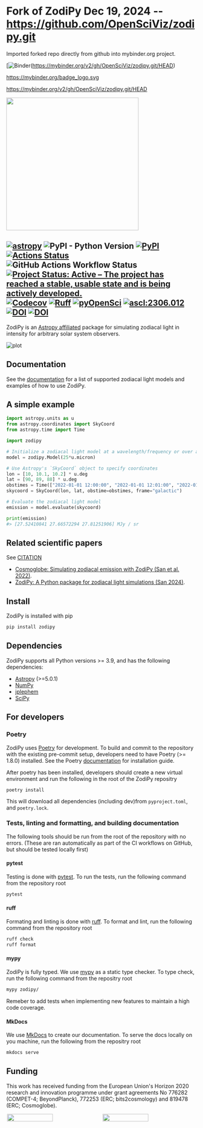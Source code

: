 
# Fork of ZodiPy Dec 19, 2024 -- https://github.com/OpenSciViz/zodipy.git

Imported forked repo directly from github into mybinder.org project.

[![Binder](https://mybinder.org/badge_logo.svg)(https://mybinder.org/v2/gh/OpenSciViz/zodipy.git/HEAD)

https://mybinder.org/badge_logo.svg

https://mybinder.org/v2/gh/OpenSciViz/zodipy.git/HEAD

<img src="docs/img/zodipy_logo.png" width="350">

[![astropy](https://img.shields.io/badge/powered%20by-AstroPy-orange.svg)](http://www.astropy.org/)
![PyPI - Python Version](https://img.shields.io/pypi/pyversions/zodipy)
[![PyPI](https://img.shields.io/pypi/v/zodipy.svg?logo=python)](https://pypi.org/project/zodipy)
[![Actions Status](https://img.shields.io/github/actions/workflow/status/Cosmoglobe/Zodipy/tests.yml?branch=main&logo=github)](https://github.com/Cosmoglobe/Zodipy/actions)
![GitHub Actions Workflow Status](https://img.shields.io/github/actions/workflow/status/Cosmoglobe/zodipy/mkdocs-deploy.yml?branch=main&style=flat-square&logo=github&label=docs)
[![Project Status: Active – The project has reached a stable, usable state and is being actively developed.](https://img.shields.io/badge/repo_status-Active-success)](https://www.repostatus.org/#active)
[![Codecov](https://img.shields.io/codecov/c/github/Cosmoglobe/zodipy?token=VZP9L79EUJ&logo=codecov)](https://app.codecov.io/gh/Cosmoglobe/zodipy)
[![Ruff](https://img.shields.io/endpoint?url=https://raw.githubusercontent.com/astral-sh/ruff/main/assets/badge/v2.json)](https://github.com/astral-sh/ruff)
[![pyOpenSci](https://tinyurl.com/y22nb8up)](https://github.com/pyOpenSci/software-review/issues/161)
[![ascl:2306.012](https://img.shields.io/badge/ascl-2306.012-blue.svg?colorB=262255)](https://ascl.net/2306.012)
[![DOI](https://zenodo.org/badge/394929213.svg)](https://zenodo.org/doi/10.5281/zenodo.10999611)
[![DOI](https://joss.theoj.org/papers/10.21105/joss.06648/status.svg)](https://doi.org/10.21105/joss.06648)
---



ZodiPy is an [Astropy affiliated](https://www.astropy.org/affiliated/#affiliated-package-list) package for simulating zodiacal light in intensity for arbitrary solar system observers.

![plot](docs/img/zodipy_map.png)


## Documentation
See the [documentation](https://cosmoglobe.github.io/zodipy/) for a list of supported zodiacal light models and examples of how to use ZodiPy.

## A simple example
```python
import astropy.units as u
from astropy.coordinates import SkyCoord
from astropy.time import Time

import zodipy

# Initialize a zodiacal light model at a wavelength/frequency or over a bandpass
model = zodipy.Model(25*u.micron)

# Use Astropy's `SkyCoord` object to specify coordinates
lon = [10, 10.1, 10.2] * u.deg
lat = [90, 89, 88] * u.deg
obstimes = Time(["2022-01-01 12:00:00", "2022-01-01 12:01:00", "2022-01-01 12:02:00"])
skycoord = SkyCoord(lon, lat, obstime=obstimes, frame="galactic")

# Evaluate the zodiacal light model
emission = model.evaluate(skycoord)

print(emission)
#> [27.52410841 27.66572294 27.81251906] MJy / sr
```

## Related scientific papers
See [CITATION](https://github.com/Cosmoglobe/zodipy/blob/main/CITATION.bib)
- [Cosmoglobe: Simulating zodiacal emission with ZodiPy (San et al. 2022)](https://arxiv.org/abs/2205.12962). 
- [ZodiPy: A Python package for zodiacal light simulations (San 2024)](https://joss.theoj.org/papers/10.21105/joss.06648#). 


## Install
ZodiPy is installed with pip
```bash
pip install zodipy
```

## Dependencies
ZodiPy supports all Python versions >= 3.9, and has the following dependencies:
- [Astropy](https://www.astropy.org/) (>=5.0.1)
- [NumPy](https://numpy.org/)
- [jplephem](https://pypi.org/project/jplephem/)
- [SciPy](https://scipy.org/)

## For developers
### Poetry
ZodiPy uses [Poetry](https://python-poetry.org/) for development. To build and commit to the repository with the existing pre-commit setup, developers need to have Poetry (>= 1.8.0) installed. See the Poetry [documentation](https://python-poetry.org/docs/) for installation guide. 

After poetry has been installed, developers should create a new virtual environment and run the following in the root of the ZodiPy repositry
```
poetry install
```
This will download all dependencies (including dev)from `pyproject.toml`, and `poetry.lock`.

### Tests, linting and formatting, and building documentation
The following tools should be run from the root of the repository with no errors. (These are ran automatically as part of the CI workflows on GitHub, but should be tested locally first)

#### pytest
Testing is done with [pytest](https://docs.pytest.org/en/8.0.x/). To run the tests, run the following command from the repository root
```bash
pytest
``` 
#### ruff
Formating and linting is done with [ruff](https://github.com/astral-sh/ruff). To format and lint, run the following command from the repository root
```bash
ruff check
ruff format
``` 
#### mypy
ZodiPy is fully typed. We use [mypy](https://mypy-lang.org/) as a static type checker. To type check, run the following command from the repositry root

```bash
mypy zodipy/
```
Remeber to add tests when implementing new features to maintain a high code coverage.

#### MkDocs
We use [MkDocs](https://www.mkdocs.org/) to create our documentation. To serve the docs locally on you machine, run the following from the repositry root
```bash
mkdocs serve
```

## Funding
This work has received funding from the European Union's Horizon 2020 research and innovation programme under grant agreements No 776282 (COMPET-4; BeyondPlanck), 772253 (ERC; bits2cosmology) and 819478 (ERC; Cosmoglobe).


<div style="display: flex; flex-direction: row; justify-content: space-evenly">
    <img style="width: 49%; height: auto; max-width: 500px; align-self: center" src="https://user-images.githubusercontent.com/28634670/170697040-d5ec2935-29d0-4847-8999-9bc4eaa59e56.jpeg"> 
    &nbsp; 
    <img style="width: 49%; height: auto; max-width: 500px; align-self: center" src="https://user-images.githubusercontent.com/28634670/170697140-b010aa69-9f9a-44c0-b702-8a05ec0b6d3e.jpeg">
</div>
